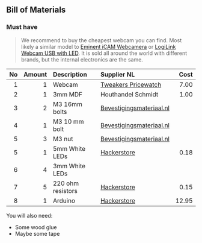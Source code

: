 ## Bill of Materials


### Must have

> We recommend to buy the cheapest webcam you can find. Most likely a similar model to [Eminent iCAM Webcamera](http://tweakers.net/pricewatch/275640/eminent-icam-webcamera-met-microfoon-(em1089).html) or [LogiLink Webcam USB with LED](http://tweakers.net/pricewatch/275550/logilink-webcam-usb-with-led.html). It is sold all around the world with different brands, but the internal electronics are the same.

|No|Amount|Description|Supplier NL|Cost|
| ------------: | ------------: | :------------ | :------------ | ------------: |
|1|1|Webcam|[Tweakers Pricewatch](http://tweakers.net/categorie/289/webcams/producten/#filter:q1bKL0pJLXLLTM1JUbJSKijKzCpW0oEIBucXlQDFEouT4SIFqcmeQHW6hrUA)|7.00|
|2|1|3mm MDF|Houthandel Schmidt|1.00|
|3|2|M3 16mm bolts|[Bevestigingsmateriaal.nl](https://www.bevestigingsmateriaal.nl/bevestigingsmateriaal/bouten-schroeven/buitenzeskant-kop/tapbouten-din-933/din-933-rvs-a2)||
|4|1|M3 10 mm bolt|[Bevestigingsmateriaal.nl](https://www.bevestigingsmateriaal.nl/bevestigingsmateriaal/bouten-schroeven/buitenzeskant-kop/tapbouten-din-933/din-933-rvs-a2)||
|5|3|M3 nut|[Bevestigingsmateriaal.nl](https://www.bevestigingsmateriaal.nl/bevestigingsmateriaal/moeren/zeskantmoer-din-934/din-934-rvs-a2)||
|5|1|5mm White LEDs|[Hackerstore](https://www.hackerstore.nl/Artikel/257)|0.18|
|6|4|3mm White LEDs|||
|7|5|220 ohm resistors|[Hackerstore](https://www.hackerstore.nl/Artikel/478)|0.15|
|8|1|Arduino|[Hackerstore](https://www.hackerstore.nl/Artikel/17)|12.95|

You will also need:

* Some wood glue
* Maybe some tape